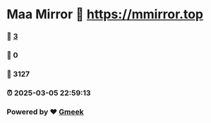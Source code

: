 # Maa Mirror :link: https://mmirror.top 
### :page_facing_up: [3](https://mmirror.top/tag.html) 
### :speech_balloon: 0 
### :hibiscus: 3127 
### :alarm_clock: 2025-03-05 22:59:13 
### Powered by :heart: [Gmeek](https://github.com/Meekdai/Gmeek)
